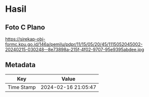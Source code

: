 # Hasil

## Foto C Plano

https://sirekap-obj-formc.kpu.go.id/146a/pemilu/pdpr/11/15/05/20/45/1115052045002-20240215-030248--8e73898a-215f-4f02-9707-95e9395abdee.jpg


## Metadata

| Key        | Value               |
| ---------- | ------------------- |
| Time Stamp | 2024-02-16 21:05:47 |



